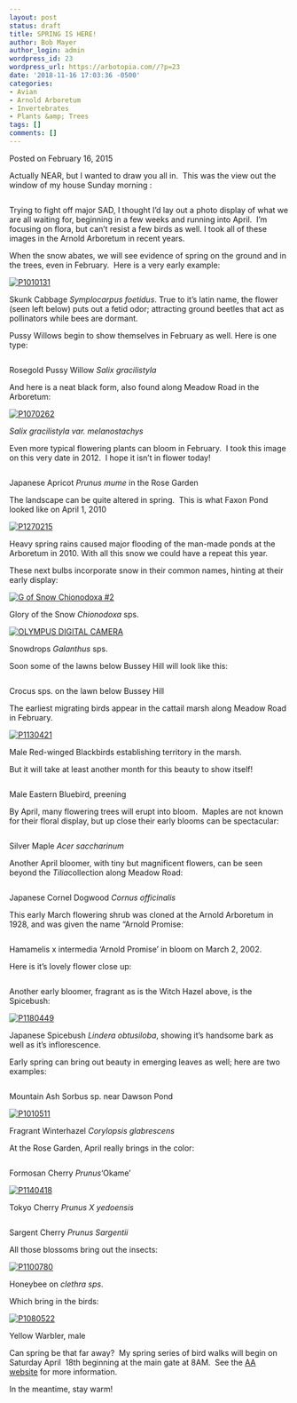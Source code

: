 ```yaml
---
layout: post
status: draft
title: SPRING IS HERE!
author: Bob Mayer
author_login: admin
wordpress_id: 23
wordpress_url: https://arbotopia.com//?p=23
date: '2018-11-16 17:03:36 -0500'
categories:
- Avian
- Arnold Arboretum
- Invertebrates
- Plants &amp; Trees
tags: []
comments: []
---
```









<p>Posted on February 16, 2015</a></p>





<p>Actually NEAR, but I wanted to draw you all in.&nbsp; This was the view out the window of my house Sunday morning :</p>


<p><!-- wp:image {"id":322} --></p>
 <img src="https://i2.wp.com/arbotopia.com/wp-content/uploads/2018/11/P1090439.jpg?fit=525%2C394&amp;ssl=1" alt="" class="wp-image-322"/> 





<p>Trying to fight off major SAD, I thought I&rsquo;d lay out a photo display of what we are all waiting for, beginning in a few weeks and running into April.&nbsp; I&rsquo;m focusing on flora, but can&rsquo;t resist a few birds as well. I took all of these images in the Arnold Arboretum in recent years.</p>





<p>When the snow abates, we will see evidence of spring on the ground and in the trees, even in February.&nbsp; Here is a very early example:</p>


<p><!-- wp:image {"id":999,"linkDestination":"custom"} --></p>
 <a href="/images/2015/02/P1010131.jpg"><img src="/images/2015/02/P1010131.jpg" alt="P1010131" class="wp-image-999"/></a> 





<p>Skunk Cabbage&nbsp;<em>Symplocarpus foetidus</em>. True to it&rsquo;s latin name, the flower (seen left below) puts out a fetid odor; attracting ground beetles that act as pollinators while bees are dormant.</p>





<p>Pussy Willows begin to show themselves in February as well. Here is one type:</p>


<p><!-- wp:image {"id":323} --></p>
 <img src="https://i0.wp.com/arbotopia.com/wp-content/uploads/2018/11/P1220766.jpg?fit=525%2C419&amp;ssl=1" alt="" class="wp-image-323"/> 





<p>Rosegold Pussy Willow&nbsp;<em>Salix gracilistyla</em></p>





<p>And here is a neat black form, also found along Meadow Road in the Arboretum:</p>


<p><!-- wp:image {"id":1001,"linkDestination":"custom"} --></p>
 <a href="/images/2015/02/P1070262.jpg"><img src="/images/2015/02/P1070262.jpg" alt="P1070262" class="wp-image-1001"/></a> 





<p><em>Salix gracilistyla var. melanostachys</em></p>





<p>Even more typical flowering plants can bloom in February.&nbsp; I took this image on this very date in 2012.&nbsp; I hope it isn&rsquo;t in flower today!</p>


<p><!-- wp:image {"id":324} --></p>
 <img src="https://i2.wp.com/arbotopia.com/wp-content/uploads/2018/11/IMG_7695.jpg?fit=525%2C542&amp;ssl=1" alt="" class="wp-image-324"/> 





<p>Japanese Apricot&nbsp;<em>Prunus mume</em>&nbsp;in the Rose Garden</p>





<p>The landscape can be quite altered in spring.&nbsp; This is what Faxon Pond looked like on April 1, 2010</p>


<p><!-- wp:image {"id":1003,"linkDestination":"custom"} --></p>
 <a href="/images/2015/02/P1270215.jpg"><img src="/images/2015/02/P1270215.jpg" alt="P1270215" class="wp-image-1003"/></a> 





<p>Heavy spring rains caused major flooding of the man-made ponds at the Arboretum in 2010. With all this snow we could have a repeat this year.</p>





<p>These next bulbs incorporate snow in their common names, hinting at their early display:</p>


<p><!-- wp:image {"id":1007,"linkDestination":"custom"} --></p>
 <a href="/images/2015/02/G-of-Snow-Chionodoxa-2.jpg"><img src="/images/2015/02/G-of-Snow-Chionodoxa-2.jpg" alt="G of Snow  Chionodoxa #2" class="wp-image-1007"/></a> 





<p>Glory of the Snow&nbsp;<em>Chionodoxa</em>&nbsp;sps.</p>


<p><!-- wp:image {"id":1008,"linkDestination":"custom"} --></p>
 <a href="/images/2015/02/P3230021.jpg"><img src="/images/2015/02/P3230021.jpg" alt="OLYMPUS DIGITAL CAMERA" class="wp-image-1008"/></a> 





<p>Snowdrops&nbsp;<em>Galanthus</em>&nbsp;sps.</p>





<p>Soon some of the lawns below Bussey Hill will look like this:</p>


<p><!-- wp:image {"id":325} --></p>
 <img src="https://i1.wp.com/arbotopia.com/wp-content/uploads/2018/11/Crocus.jpg?fit=525%2C289&amp;ssl=1" alt="" class="wp-image-325"/> 





<p>Crocus sps. on the lawn below Bussey Hill</p>





<p>The earliest migrating birds appear in the cattail marsh along Meadow Road in February.</p>


<p><!-- wp:image {"id":790,"linkDestination":"custom"} --></p>
 <a href="/images/2014/03/P1130421.jpg"><img src="/images/2014/03/P1130421.jpg" alt="P1130421" class="wp-image-790"/></a> 





<p>Male Red-winged Blackbirds establishing territory in the marsh.</p>





<p>But it will take at least another month for this beauty to show itself!</p>


<p><!-- wp:image {"id":326} --></p>
 <img src="https://i2.wp.com/arbotopia.com/wp-content/uploads/2018/11/P1040564.jpg?fit=525%2C469&amp;ssl=1" alt="" class="wp-image-326"/> 





<p>Male Eastern Bluebird, preening</p>





<p>By April, many flowering trees will erupt into bloom.&nbsp; Maples are not known for their floral display, but up close their early blooms can be spectacular:</p>


<p><!-- wp:image {"id":327} --></p>
 <img src="https://i0.wp.com/arbotopia.com/wp-content/uploads/2018/11/P1180549.jpg?fit=525%2C531&amp;ssl=1" alt="" class="wp-image-327"/> 





<p>Silver Maple&nbsp;<em>Acer saccharinum</em></p>





<p>Another April bloomer, with tiny but magnificent flowers, can be seen beyond the&nbsp;<em>Tilia</em>collection along Meadow Road:</p>


<p><!-- wp:image {"id":328} --></p>
 <img src="https://i2.wp.com/arbotopia.com/wp-content/uploads/2018/11/P1130908.jpg?fit=525%2C470&amp;ssl=1" alt="" class="wp-image-328"/> 





<p>Japanese Cornel Dogwood&nbsp;<em>Cornus officinalis</em></p>





<p>This early March flowering shrub was cloned at the Arnold Arboretum in 1928, and was given the name &ldquo;Arnold Promise:</p>


<p><!-- wp:image {"id":329} --></p>
 <img src="https://i0.wp.com/arbotopia.com/wp-content/uploads/2018/11/P1040500.jpg?fit=525%2C379&amp;ssl=1" alt="" class="wp-image-329"/> 





<p>Hamamelis x intermedia &lsquo;Arnold Promise&rsquo; in bloom on March 2, 2002.</p>





<p>Here is it&rsquo;s lovely flower close up:</p>


<p><!-- wp:image {"id":330} --></p>
 <img src="https://i0.wp.com/arbotopia.com/wp-content/uploads/2018/11/H.-x-intermedia-22Arnold-Promise.jpg?fit=525%2C376&amp;ssl=1" alt="" class="wp-image-330"/> 





<p>Another early bloomer, fragrant as is the Witch Hazel above, is the Spicebush:</p>


<p><!-- wp:image {"id":1020,"linkDestination":"custom"} --></p>
 <a href="/images/2015/02/P1180449.jpg"><img src="/images/2015/02/P1180449.jpg" alt="P1180449" class="wp-image-1020"/></a> 





<p>Japanese Spicebush&nbsp;<em>Lindera obtusiloba</em>, showing it&rsquo;s handsome bark as well as it&rsquo;s inflorescence.</p>





<p>Early spring can bring out beauty in emerging leaves as well; here are two examples:</p>


<p><!-- wp:image {"id":331} --></p>
 <img src="https://i0.wp.com/arbotopia.com/wp-content/uploads/2018/11/P1080087.jpg?fit=525%2C532&amp;ssl=1" alt="" class="wp-image-331"/> 





<p>Mountain Ash Sorbus sp. near Dawson Pond</p>


<p><!-- wp:image {"id":1022,"linkDestination":"custom"} --></p>
 <a href="/images/2015/02/P1010511.jpg"><img src="/images/2015/02/P1010511.jpg" alt="P1010511" class="wp-image-1022"/></a> 





<p>Fragrant Winterhazel<em>&nbsp;Corylopsis glabrescens&nbsp;<br></em></p>





<p>At the Rose Garden, April really brings in the color:</p>


<p><!-- wp:image {"id":332} --></p>
 <img src="https://i2.wp.com/arbotopia.com/wp-content/uploads/2018/11/IMG_5783.jpg?fit=525%2C446&amp;ssl=1" alt="" class="wp-image-332"/> 





<p>Formosan Cherry&nbsp;<em>Prunus</em>&lsquo;Okame&rsquo;</p>


<p><!-- wp:image {"id":1026,"linkDestination":"custom"} --></p>
 <a href="/images/2015/02/P1140418.jpg"><img src="/images/2015/02/P1140418.jpg" alt="P1140418" class="wp-image-1026"/></a> 





<p>Tokyo Cherry&nbsp;<em>Prunus X yedoensis</em></p>


<p><!-- wp:image {"id":333} --></p>
 <img src="https://i0.wp.com/arbotopia.com/wp-content/uploads/2018/11/P1180850_1.jpg?fit=525%2C394&amp;ssl=1" alt="" class="wp-image-333"/> 





<p>Sargent Cherry&nbsp;<em>Prunus Sargentii</em></p>





<p>All those blossoms bring out the insects:</p>


<p><!-- wp:image {"id":1030,"linkDestination":"custom"} --></p>
 <a href="/images/2015/02/P1100780.jpg"><img src="/images/2015/02/P1100780.jpg" alt="P1100780" class="wp-image-1030"/></a> 





<p>Honeybee on&nbsp;<em>clethra sps</em>.</p>





<p>Which bring in the birds:</p>


<p><!-- wp:image {"id":1031,"linkDestination":"custom"} --></p>
 <a href="/images/2015/02/P1080522.jpg"><img src="/images/2015/02/P1080522.jpg" alt="P1080522" class="wp-image-1031"/></a> 





<p>Yellow Warbler, male</p>





<p>Can spring be that far away?&nbsp; My spring series of bird walks will begin on Saturday April&nbsp; 18th beginning at the main gate at 8AM.&nbsp; See the&nbsp;<a href="http://www.arboretum.harvard.edu/">AA website</a>&nbsp;for more information.</p>





<p>In the meantime, stay warm!<br></p>


